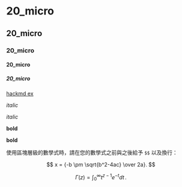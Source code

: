 # 20_micro
## 20_micro
### 20_micro
#### 20_micro
##### 20_micro

[hackmd ex](https://hackmd.io/@hackmd/E1UakUq8)

*italic*

_italic_

**bold**

__bold__


使用區塊層級的數學式時，請在您的數學式之前與之後給予 `$$` 以及換行：

$$
x = {-b \pm \sqrt{b^2-4ac} \over 2a}.
$$

$$
\Gamma(z) = \int_0^\infty t^{z-1}e^{-t}dt\,.
$$

